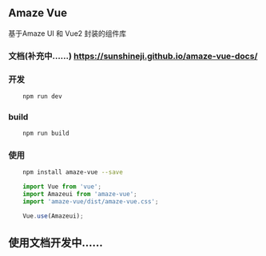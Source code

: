 ## Amaze Vue

基于Amaze UI 和 Vue2 封装的组件库


### 文档(补充中……) <https://sunshineji.github.io/amaze-vue-docs/>


### 开发
```bash
    npm run dev
```


### build
```bash
    npm run build
```

### 使用

```bash
    npm install amaze-vue --save
```

```js
	import Vue from 'vue';
	import Amazeui from 'amaze-vue';
	import 'amaze-vue/dist/amaze-vue.css';

	Vue.use(Amazeui);
```

## 使用文档开发中……